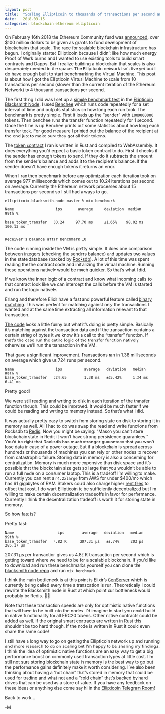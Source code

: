 ```yaml
---
layout: post
title:  "Scaling Ellipticoin to thousands of transactions per second and beyond"
date:   2018-03-15
categories: blockchain ethereum ellipticoin
---
```


On February 16th  2018 the Ethereum Community fund was [announced](https://techcrunch.com/2018/02/16/ethereum-community-fund/), over $100
million dollars to be given as grants to fund development of blockchains that
scale. The race for scalable blockchain infrastructure has begun. I originally
started Ellipticoin because I didn’t like how much energy Proof of Work burns
and I wanted to use existing tools to build smart contracts and Dapps. But I
realize building a blockchain that scales is also desperately needed in the
space. The Ellipticoin network isn’t live yet but I do have enough built to
start benchmarking the Virtual Machine. This post is about how I got the
Ellipticoin Virtual Machine to scale from 10 transactions per second (slower
than the current iteration of the Ethereum Network) to 4 thousand transactions
per second.


The first thing I did was I set up a [simple benchmark
test](https://github.com/ellipticoin/ellipticoin-blacksmith-node/blob/master/lib/mix/tasks/benchmark.ex#L7-L15)
in the [Ellipticoin Blacksmith
Node](https://github.com/ellipticoin/ellipticoin-blacksmith-node). I used
[Benchee](https://github.com/PragTob/benchee) which runs code repeatedly for a
set interval of time and outputs statistics on how long each run took. The
benchmark is pretty simple. First it loads up the “sender” with `1000000000`
tokens. Then benchee runs the transfer function repeatedly for 1 second. Once
the time is up Benchee prints out some statistics about how long each transfer
took. For good measure I printed out the balance of the recipient at the end
just to make sure they got all their tokens.

The [token
contract](https://github.com/ellipticoin/ellipticoin-base-contracts/blob/master/src/base_token.rs)
I ran is written in Rust and compiled to WebAssembly. It does everything you’d
expect a basic token contract to do. First it checks if the sender has enough
tokens to send. If they do it subtracts the amount from the sender's balance and
adds it to the recipient's balance. If the sender doesn't have enough tokens it
returns an error.

When I ran then benchmark before any optimization each iteration took on average
97.7 milliseconds which comes out to 10.24 iterations per second on average.
Currently the Ethereum network processes about 15 transactions per second so I
still had a ways to go.


    ellipticoin-blacksmith-node master % mix benchmark

    Name                   ips       average     deviation  median         99th %

    base_token_transfer   10.24     97.70 ms     ±1.65%    98.02 ms      100.13 ms


    Receiver's balance after benchmark 10


The code running inside the VM is pretty simple. It does one comparison between
integers (checking the senders balance) and updates two values in the state
database (backed by [Rocksdb](http://rocksdb.org/)). A lot of this time was spent reading the the
contract code and initializing the virtual machine. Running these operations
natively would be much quicker. So that’s what I did.

If we know the inner logic of a contract and know what incoming calls to that
contract look like we can intercept the calls before the VM is started and run
the logic natively.

Erlang and therefore Elixir have a fast and powerful feature called [binary
matching](https://hexdocs.pm/elixir/Kernel.SpecialForms.html#%3C%3C%3E%3E/1-binary-bitstring-matching).
This was perfect for matching against only the transactions I wanted and at the
same time extracting all information relevant to that transaction.

[The
code](https://github.com/ellipticoin/ellipticoin-blacksmith-node/blob/master/lib/vm.ex#L45-L59)
looks a little funny but what it’s doing is pretty simple. Basically it’s
matching against the transaction data and if the transaction contains a certain
string of bytes it we know it’s a call to the “transfer” function. If that’s the
case run the entire logic of the transfer function natively otherwise we’ll run
the transaction in the VM.


That gave a significant improvement. Transactions ran in 1.38 milliseconds on
average which give us 724 runs per second.


    Name                   ips          average   deviation   median      99th %
    base_token_transfer   724.65        1.38 ms   ±55.42%     1.24 ms     6.41 ms

Pretty good!

We were still reading and writing to disk in each iteration of the transfer
function though. This could be improved. It would be much faster if we could be
reading and writing to memory instead. So that’s what I did.

It was actually pretty easy to switch from storing state on disk to storing it
in memory as well. All I had to do was swap the read and write functions from
Rocksdb to [Redis](https://redis.io/). Now you might be saying: “Mason you can’t store blockchain
state in Redis it won’t have strong persistence guarantees.” You’d be right that
Rocksdb has much stronger guarantees that you won’t lose data in case of a power
outage. But if a blockchain is spread across hundreds or thousands of machines
you can rely on other nodes to recover from catastrophic failure. Storing data
in memory is also a concerning for centralization. Memory is much more expensive
than disk space and it’s possible that the blockchain size gets so large that
you wouldn’t be able to run a full node on a consumer laptop.  This is a
tradeoff I’m willing to make. Currently you can rent a `r4.2xlarge` from AWS for
under $400/mo which has 61 gigabytes of RAM. Stakers could also charge higher
[rent
fees](https://www.ethnews.com/ethereum-developers-talk-rent-fees-for-mainnet-smart-contracts)
to offset that cost. I do want Ellipticoin to be sufficiently decentralized but
I’m willing to make certain decentralization tradeoffs in favor for performance.
Currently I think the decentralization tradeoff is worth it for storing state in
memory.

So how fast is?

Pretty fast:

    Name                    ips        average   deviation   median    99th %
    base_token_transfer   4.82 K      207.31 μs   ±8.74%     203 μs   285.17 μs


207.31 μs per transaction gives us 4.82 K  transaction per second which is
getting toward where we need to be for a scalable blockchain. If you'd like to
download and run these benchmarks yourself you can clone the [blacksmith
node repo](https://github.com/ellipticoin/ellipticoin-blacksmith-node) and run
`mix benchmark`.


I think the main bottleneck is at this point is Elixir’s
[GenServer](https://elixir-lang.org/getting-started/mix-otp/genserver.html)
which is currently being called every time a transcation is run. Theoretically I
could rewrite the Blacksmith node in Rust  at which point our bottleneck would
probably be Redis. 🚀😳

Note that these transaction speeds are only for optimistic native functions that
will have to be built into the nodes. I’d imagine to start you could build in
native functionality for all ERC20 tokens. Other native contracts could be added
as well. If the original smart contracts are written in Rust this shouldn’t be
too hard though. If the node is  written in Rust it could even share the same code!

I still have a long way to go on getting the Ellipticoin network up and running
and more research to do on scaling but I’m happy to be sharing my findings. I
think the idea of optimistic native functions are an easy way to get a big
performance boost on commonly used transaction types at little cost. I’m still
not sure storing blockchain state in memory is the best way to go but the
performance gains definitely make it worth considering. I’ve also been thinking
about having a “hot chain” that’s stored in memory that could be used for
trading and what not and a “cold chain” that’s backed by hard drives that can be
used as a store of value. If you have any feedback on these ideas or anything
else come say hi in the [Ellipticoin
Telegram Room](https://t.me/joinchat/F0_SEksYp5PhexXW6dQ-9A)!

Back to work…

-M
